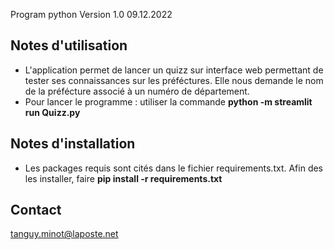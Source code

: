 Program python Version 1.0 09.12.2022

Notes d'utilisation
------------------------------------------------------------------------------------------------------------------
- L'application permet de lancer un quizz sur interface web permettant de tester ses connaissances sur les préféctures. 
Elle nous demande le nom de la préfécture associé à un numéro de département.
- Pour lancer le programme : utiliser la commande **python -m streamlit run Quizz.py**

Notes d'installation
------------------------------------------------------------------------------------------------------------------
- Les packages requis sont cités dans le fichier requirements.txt. 
Afin des les installer, faire **pip install -r requirements.txt**

Contact
------------------------------------------------------------------------------------------------------------------
tanguy.minot@laposte.net

